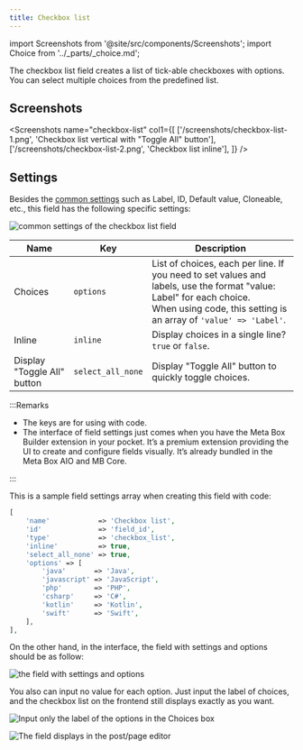 ```yaml
---
title: Checkbox list
---
```


import Screenshots from '@site/src/components/Screenshots';
import Choice from '../_parts/_choice.md';

The checkbox list field creates a list of tick-able checkboxes with options. You can select multiple choices from the predefined list.

## Screenshots

<Screenshots name="checkbox-list" col1={[
    ['/screenshots/checkbox-list-1.png', 'Checkbox list vertical with "Toggle All" button'],
    ['/screenshots/checkbox-list-2.png', 'Checkbox list inline'],
]} />

## Settings

Besides the [common settings](/field-settings/) such as Label, ID, Default value, Cloneable, etc., this field has the following specific settings:

![common settings of the checkbox list field](https://i.imgur.com/wN8a5B9.png)

Name | Key | Description
--- | --- | ---
Choices | `options` | List of choices, each per line. If you need to set values and labels, use the format "value: Label" for each choice.<br />When using code, this setting is an array of `'value' => 'Label'`.
Inline | `inline` | Display choices in a single line? `true` or `false`.
Display "Toggle All" button | `select_all_none` | Display "Toggle All" button to quickly toggle choices.

:::Remarks

* The keys are for using with code.
* The interface of field settings just comes when you have the Meta Box Builder extension in your pocket. It’s a premium extension providing the UI to create and configure fields visually. It’s already bundled in the Meta Box AIO and MB Core.

:::


This is a sample field settings array when creating this field with code:

```php
[
    'name'            => 'Checkbox list',
    'id'              => 'field_id',
    'type'            => 'checkbox_list',
    'inline'          => true,
    'select_all_none' => true,
    'options' => [
        'java'       => 'Java',
        'javascript' => 'JavaScript',
        'php'        => 'PHP',
        'csharp'     => 'C#',
        'kotlin'     => 'Kotlin',
        'swift'      => 'Swift',
    ],
],
```

On the other hand, in the interface, the field with settings and options should be as follow:

![the field with settings and options](https://i.imgur.com/xCXa6fw.png)

You also can input no value for each option. Just input the label of choices, and the checkbox list on the frontend still displays exactly as you want.

![Input only the label of the options in the Choices box](https://i.imgur.com/YqOJi0y.png)

![The field displays in the post/page editor](https://i.imgur.com/u9Wk4xH.png)

<Choice />
